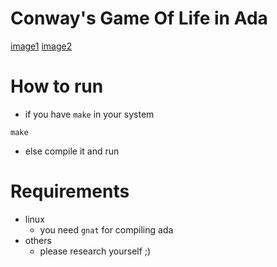 # Conway's Game Of Life in Ada

[image1](./imgs/1.png)
[image2](./imgs/2.png)

# How to run

- if you have `make` in your system
```
make
```

- else compile it and run 


# Requirements
- linux
    - you need `gnat` for compiling ada
- others
    - please research yourself ;)